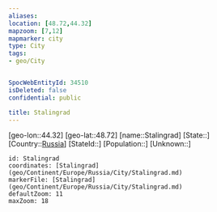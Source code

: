 ```yaml
---
aliases: 
location: [48.72,44.32]
mapzoom: [7,12] 
mapmarker: city 
type: City
tags:
- geo/City


SpocWebEntityId: 34510
isDeleted: false
confidential: public

title: Stalingrad
---
```

[geo-lon::44.32]
[geo-lat::48.72]
[name::Stalingrad]
[State::]
[Country::[Russia](geo/Continent/Europe/Russia.md)]
[StateId::]
[Population::]
[Unknown::]


```leaflet
id: Stalingrad
coordinates: [Stalingrad](geo/Continent/Europe/Russia/City/Stalingrad.md)
markerFile: [Stalingrad](geo/Continent/Europe/Russia/City/Stalingrad.md)
defaultZoom: 11 
maxZoom: 18
```


